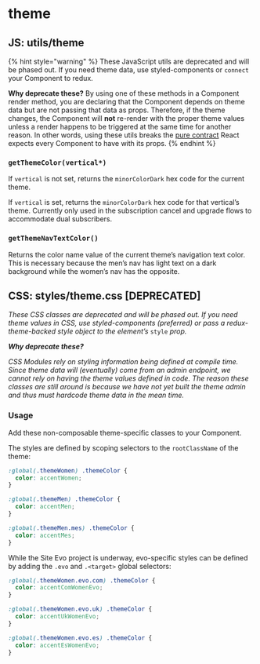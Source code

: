 # theme

## JS: utils/theme

{% hint style="warning" %}
These JavaScript utils are deprecated and will be phased out. If you need theme data, use styled-components or `connect` your Component to redux.

**Why deprecate these?** By using one of these methods in a Component render method, you are declaring that the Component depends on theme data but are not passing that data as props. Therefore, if the theme changes, the Component will **not** re-render with the proper theme values unless a render happens to be triggered at the same time for another reason. In other words, using these utils breaks the [pure contract](https://reactjs.org/docs/components-and-props.html#props-are-read-only) React expects every Component to have with its props.
{% endhint %}

### `getThemeColor(vertical*)`

If `vertical` is not set, returns the `minorColorDark` hex code for the current theme.

If `vertical` is set, returns the `minorColorDark` hex code for that vertical’s theme. Currently only used in the subscription cancel and upgrade flows to accommodate dual subscribers.

### `getThemeNavTextColor()`

Returns the color name value of the current theme’s navigation text color. This is necessary because the men’s nav has light text on a dark background while the women’s nav has the opposite.

## CSS: styles/theme.css \[DEPRECATED\]

_These CSS classes are deprecated and will be phased out. If you need theme values in CSS, use styled-components \(preferred\) or pass a redux-theme-backed style object to the element’s_ `style` _prop._

_**Why deprecate these?**_

_CSS Modules rely on styling information being defined at compile time. Since theme data will \(eventually\) come from an admin endpoint, we cannot rely on having the theme values defined in code. The reason these classes are still around is because we have not yet built the theme admin and thus must hardcode theme data in the mean time._

### Usage

Add these non-composable theme-specific classes to your Component.

The styles are defined by scoping selectors to the `rootClassName` of the theme:

```css
:global(.themeWomen) .themeColor {
  color: accentWomen;
}

:global(.themeMen) .themeColor {
  color: accentMen;
}

:global(.themeMen.mes) .themeColor {
  color: accentMes;
}
```

While the Site Evo project is underway, evo-specific styles can be defined by adding the `.evo` and `.<target>` global selectors:

```css
:global(.themeWomen.evo.com) .themeColor {
  color: accentComWomenEvo;
}

:global(.themeWomen.evo.uk) .themeColor {
  color: accentUkWomenEvo;
}

:global(.themeWomen.evo.es) .themeColor {
  color: accentEsWomenEvo;
}
```

